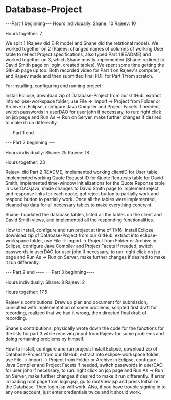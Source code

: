 # Database-Project
---Part 1 beginning---
Hours individually:
Shane: 10
Rajeev: 10

Hours together:
7

We split 1 (Rajeev did E-R model and Shane did the relational model). We worked together on 2 (Rajeev: changed names of columns of working User table to reflect Project specifications, also typed Part 1 README) and worked together on 3, which Shane mostly implemented (Shane: redirect to David Smith page on login, created tables). We spent some time getting the GitHub page up too. Both recorded video for Part 1 on Rajeev's computer, and Rajeev made and then submitted final PDF for Part 1 from scratch. 

For installing, configuring and running project:

Install Eclipse, download zip of Database-Project from our GitHub, extract into eclipse-workspace folder, use File -> Import   -> Project from Folder or Archive in Eclipse, configure Java Compiler and Project Facets if needed, switch passwords in userDAO for user john if necessary, to run: right click on jsp page and Run As -> Run on Server, make further changes if desired to make it run differently.

--- Part 1 end ---

--- Part 2 beginning ---

Hours individually:
Shane: 25 
Rajeev: 18

Hours together: 23

Rajeev: did Part 2 README, implemented working clientID for User table, implemented working Quote Request ID for Quote Requests table for David Smith, implemented time-window initializations for the Quote Reponse table in UserDAO.java, made changes to David Smith page to implement reject and response links for each quote, got reject button to partially work and respond button to partially work. Once all the tables were implemented, cleaned up data for all necessary tables to make everything coherent.  

Shane: I updated the database tables, listed all the tables on the client and David Smith views, and implemented all the responding functionalities.

How to install, configure and run project at time of 11/16: Install Eclipse, download zip of Database-Project from our GitHub, extract into eclipse-workspace folder, use File -> Import   -> Project from Folder or Archive in Eclipse, configure Java Compiler and Project Facets if needed, switch passwords in userDAO for user john if necessary, to run: right click on jsp page and Run As -> Run on Server, make further changes if desired to make it run differently.

--- Part 2 end ----
---Part 3 beginning----

Hours individually:
Shane: 8 
Rajeev: 2

Hours together: 17.5

Rajeev's contributions: Drew up plan and document for submission, consulted with implementation of some problems, scripted first draft for recording, realized that we had it wrong, then directed final draft of recording.

Shane's contributions: physically wrote down the code for the functions for the lists for part 3 while receiving input from Rajeev for some problems and doing remaining problems by himself. 

How to install, configure and run project: Install Eclipse, download zip of Database-Project from our GitHub, extract into eclipse-workspace folder, use File -> Import   -> Project from Folder or Archive in Eclipse, configure Java Compiler and Project Facets if needed, switch passwords in userDAO for user john if necessary, to run: right click on jsp page and Run As -> Run on Server, make further changes if desired to make it run differently. If error in loading root page from login.jsp, go to rootView.jsp and press Initialize the Database. Then login.jsp will work. Also, if you have trouble signing in to any one account, just enter credentials twice and it should work.








